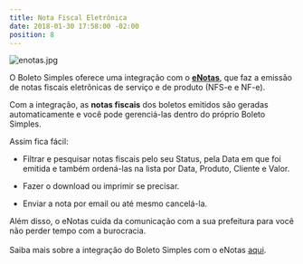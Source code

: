 ```yaml
---
title: Nota Fiscal Eletrônica
date: 2018-01-30 17:58:00 -02:00
position: 8
---
```


![enotas.jpg](/uploads/enotas.jpg)

O Boleto Simples oferece uma integração com o **[eNotas](http://enotas.com.br/bs)**, que faz a emissão de notas fiscais eletrônicas de serviço e de produto (NFS-e e NF-e).

Com a integração, as **notas fiscais** dos boletos emitidos são geradas automaticamente e você pode gerenciá-las dentro do próprio Boleto Simples.

Assim fica fácil:

* Filtrar e pesquisar notas fiscais pelo seu Status, pela Data em que foi emitida e também ordená-las na lista por Data, Produto, Cliente e Valor.

* Fazer o download ou imprimir se precisar.

* Enviar a nota por email ou até mesmo cancelá-la.

Além disso, o eNotas cuida da comunicação com a sua prefeitura para você não perder tempo com a burocracia.\
\
Saiba mais sobre a integração do Boleto Simples com o eNotas [aqui](https://boletosimples.zendesk.com/hc/pt-br/articles/115001029333-Como-gerar-nota-fiscal-para-boleto-registrado-com-Boleto-Simples-e-eNotas).